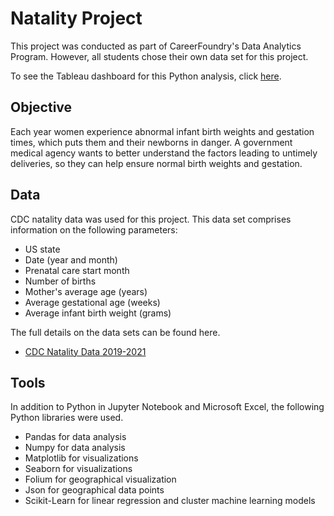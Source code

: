 # Natality Project
This project was conducted as part of CareerFoundry's Data Analytics Program. However, all students chose their own data set for this project.

To see the Tableau dashboard for this Python analysis, click [here](https://public.tableau.com/app/profile/keely7601/viz/AdvancedAnalytics6_7/Story1?publish=yes).

## Objective
Each year women experience abnormal infant birth weights and gestation times, which puts them and their newborns in danger. A government medical agency wants to better understand the factors leading to untimely deliveries, so they can help ensure normal birth weights and gestation.

## Data
CDC natality data was used for this project. This data set comprises information on the following parameters:
* US state
* Date (year and month)
* Prenatal care start month
* Number of births
* Mother's average age (years)
* Average gestational age (weeks)
* Average infant birth weight (grams)

The full details on the data sets can be found here.
* [CDC Natality Data 2019-2021](https://drive.google.com/file/d/1DslWmyvQGbOwvAHInk9w2DN_NUaHd4k4/view?usp=sharing)

## Tools
In addition to Python in Jupyter Notebook and Microsoft Excel, the following Python libraries were used.
* Pandas for data analysis
* Numpy for data analysis
* Matplotlib for visualizations
* Seaborn for visualizations
* Folium for geographical visualization
* Json for geographical data points
* Scikit-Learn for linear regression and cluster machine learning models

